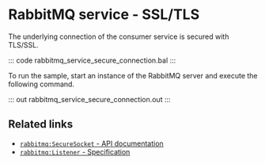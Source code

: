 # RabbitMQ service - SSL/TLS

The underlying connection of the consumer service is secured with TLS/SSL.

::: code rabbitmq_service_secure_connection.bal :::

To run the sample, start an instance of the RabbitMQ server and execute the following command.

::: out rabbitmq_service_secure_connection.out :::

## Related links
- [`rabbitmq:SecureSocket` - API documentation](https://lib.ballerina.io/ballerinax/rabbitmq/latest/records/SecureSocket)
- [`rabbitmq:Listener` - Specification](https://github.com/ballerina-platform/module-ballerinax-rabbitmq/blob/master/docs/spec/spec.md#2-connection)
